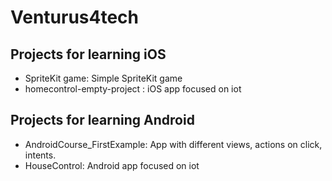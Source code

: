 # Venturus4tech

## Projects for learning iOS
* SpriteKit game: Simple SpriteKit game
* homecontrol-empty-project : iOS app focused on iot 

## Projects for learning Android
* AndroidCourse_FirstExample: App with different views, actions on click, intents.
* HouseControl: Android app focused on iot
